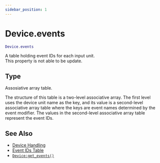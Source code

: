 ```yaml
---
sidebar_position: 1
---
```


# Device.events
```lua
Device.events
```
A table holding event IDs for each input unit.<br/>
This property is not able to be update.


## Type
Assosiative array table.

The structure of this table is a two-level associative array. The first level uses the device unit name as the key, and its value is a second-level associative array table where the keys are event names determined by the event modifier. The values in the second-level associative array table represent the event IDs.

## See Also
- [Device Handling](/guide/device)
- [Event IDs Table](/guide/device/#event-ids-table)
- [`Device:get_events()`](/libs/mapper/Device/Device-get_events)
